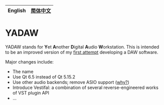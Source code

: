 | English | [简体中文](./README-zh.md) |
| ------- | -------------------------- |

# YADAW

YADAW stands for **Y**et **A**nother **D**igital **A**udio **W**orkstation. This is intended to be an improved version of my [first attempt](https://github.com/xris1658/musec-legacy) developing a DAW software.

Major changes include:
- The name
- Use Qt 6.5 instead of Qt 5.15.2
- Use other audio backends; remove ASIO support ([why?](https://github.com/xris1658/musec-legacy/issues/7))
- Introduce Vestifal: a combination of several reverse-engineered works of VST plugin API
- ...